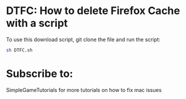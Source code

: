 # DTFC: How to delete Firefox Cache with a script
To use this download script, git clone the file and run the script:
```bash
sh DTFC.sh
```

# Subscribe to:
SimpleGameTutorials for more tutorials on how to fix mac issues
